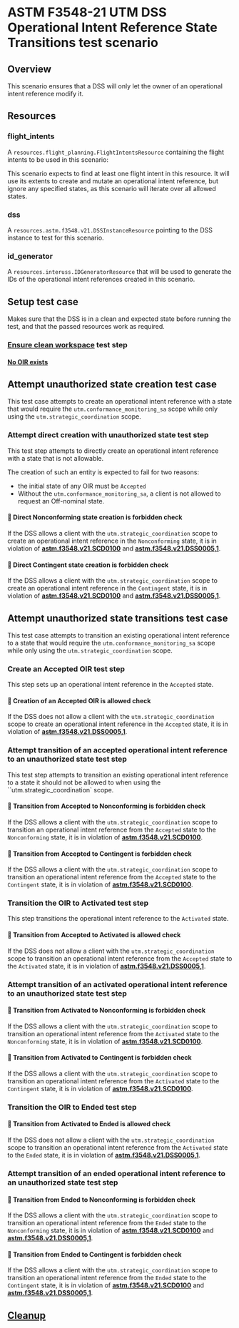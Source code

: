 # ASTM F3548-21 UTM DSS Operational Intent Reference State Transitions test scenario

## Overview

This scenario ensures that a DSS will only let the owner of an operational intent reference modify it.

## Resources

### flight_intents

A `resources.flight_planning.FlightIntentsResource` containing the flight intents to be used in this scenario:

This scenario expects to find at least one flight intent in this resource. It will use its extents to create and mutate an operational intent reference,
but ignore any specified states, as this scenario will iterate over all allowed states.

### dss

A `resources.astm.f3548.v21.DSSInstanceResource` pointing to the DSS instance to test for this scenario.

### id_generator

A `resources.interuss.IDGeneratorResource` that will be used to generate the IDs of the operational intent references created in this scenario.

## Setup test case

Makes sure that the DSS is in a clean and expected state before running the test, and that the passed resources work as required.

### [Ensure clean workspace](clean_workspace.md) test step

#### [No OIR exists](fragments/oir/cleanup_required.md)

## Attempt unauthorized state creation test case

This test case attempts to create an operational intent reference with a state that would require the `utm.conformance_monitoring_sa` scope while only using
the `utm.strategic_coordination` scope.

### Attempt direct creation with unauthorized state test step

This test step attempts to directly create an operational intent reference with a state that is not allowable.

The creation of such an entity is expected to fail for two reasons:

 - the initial state of any OIR must be `Accepted`
 - Without the `utm.conformance_monitoring_sa`, a client is not allowed to request an Off-nominal state.

#### 🛑 Direct Nonconforming state creation is forbidden check

If the DSS allows a client with the `utm.strategic_coordination` scope to create an operational intent reference in the `Nonconforming` state,
it is in violation of **[astm.f3548.v21.SCD0100](../../../../requirements/astm/f3548/v21.md)** and **[astm.f3548.v21.DSS0005,1](../../../../requirements/astm/f3548/v21.md)**.

#### 🛑 Direct Contingent state creation is forbidden check

If the DSS allows a client with the `utm.strategic_coordination` scope to create an operational intent reference in the `Contingent` state,
it is in violation of **[astm.f3548.v21.SCD0100](../../../../requirements/astm/f3548/v21.md)** and **[astm.f3548.v21.DSS0005,1](../../../../requirements/astm/f3548/v21.md)**.

## Attempt unauthorized state transitions test case

This test case attempts to transition an existing operational intent reference to a state that would require the `utm.conformance_monitoring_sa` scope while only using
the `utm.strategic_coordination` scope.

### Create an Accepted OIR test step

This step sets up an operational intent reference in the `Accepted` state.

#### 🛑 Creation of an Accepted OIR is allowed check

If the DSS does not allow a client with the `utm.strategic_coordination` scope to create an operational intent reference in the `Accepted` state,
it is in violation of **[astm.f3548.v21.DSS0005,1](../../../../requirements/astm/f3548/v21.md)**.

### Attempt transition of an accepted operational intent reference to an unauthorized state test step

This test step attempts to transition an existing operational intent reference to a state it should not be allowed to when using the ``utm.strategic_coordination` scope.

#### 🛑 Transition from Accepted to Nonconforming is forbidden check

If the DSS allows a client with the `utm.strategic_coordination` scope to transition an operational intent reference from the `Accepted` state to the `Nonconforming` state,
it is in violation of **[astm.f3548.v21.SCD0100](../../../../requirements/astm/f3548/v21.md)**.

#### 🛑 Transition from Accepted to Contingent is forbidden check

If the DSS allows a client with the `utm.strategic_coordination` scope to transition an operational intent reference from the `Accepted` state to the `Contingent` state,
it is in violation of **[astm.f3548.v21.SCD0100](../../../../requirements/astm/f3548/v21.md)**.

### Transition the OIR to Activated test step

This step transitions the operational intent reference to the `Activated` state.

#### 🛑 Transition from Accepted to Activated is allowed check

If the DSS does not allow a client with the `utm.strategic_coordination` scope to transition an operational intent reference from the `Accepted` state to the `Activated` state,
it is in violation of **[astm.f3548.v21.DSS0005,1](../../../../requirements/astm/f3548/v21.md)**.

### Attempt transition of an activated operational intent reference to an unauthorized state test step

#### 🛑 Transition from Activated to Nonconforming is forbidden check

If the DSS allows a client with the `utm.strategic_coordination` scope to transition an operational intent reference from the `Activated` state to the `Nonconforming` state,
it is in violation of **[astm.f3548.v21.SCD0100](../../../../requirements/astm/f3548/v21.md)**.

#### 🛑 Transition from Activated to Contingent is forbidden check

If the DSS allows a client with the `utm.strategic_coordination` scope to transition an operational intent reference from the `Activated` state to the `Contingent` state,
it is in violation of **[astm.f3548.v21.SCD0100](../../../../requirements/astm/f3548/v21.md)**.

### Transition the OIR to Ended test step

#### 🛑 Transition from Activated to Ended is allowed check

If the DSS does not allow a client with the `utm.strategic_coordination` scope to transition an operational intent reference from the `Activated` state to the `Ended` state,
it is in violation of **[astm.f3548.v21.DSS0005,1](../../../../requirements/astm/f3548/v21.md)**.

### Attempt transition of an ended operational intent reference to an unauthorized state test step

#### 🛑 Transition from Ended to Nonconforming is forbidden check

If the DSS allows a client with the `utm.strategic_coordination` scope to transition an operational intent reference from the `Ended` state to the `Nonconforming` state,
it is in violation of **[astm.f3548.v21.SCD0100](../../../../requirements/astm/f3548/v21.md)** and **[astm.f3548.v21.DSS0005,1](../../../../requirements/astm/f3548/v21.md)**.

#### 🛑 Transition from Ended to Contingent is forbidden check

If the DSS allows a client with the `utm.strategic_coordination` scope to transition an operational intent reference from the `Ended` state to the `Contingent` state,
it is in violation of **[astm.f3548.v21.SCD0100](../../../../requirements/astm/f3548/v21.md)** and **[astm.f3548.v21.DSS0005,1](../../../../requirements/astm/f3548/v21.md)**.


## [Cleanup](clean_workspace.md)
